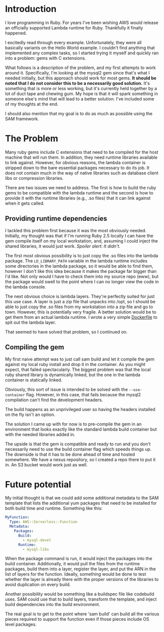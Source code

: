 # Introduction

I love programming in Ruby. For years I've been wishing AWS would release an officially supported Lambda runtime for Ruby. Thankfully it finally happened.

I excitedly read through every example. Unfortunately, they were all basically variants on the Hello World example. I couldn't find anything that implemented any complex tasks, so I started trying it myself and quickly ran into a problem: gems with C extensions.

What follows is a description of the problem, and my first attempts to work around it. Specifically, I'm looking at the mysql2 gem since that's what I needed initially, but this approach should work for most gems. **It should be noted that I do not consider this to be a necessarily good solution.** It's something that is more or less working, but it's currently held together by a lot of duct tape and chewing gum. My hope is that it will spark something in someone else's mind that will lead to a better solution. I've included some of my thoughts at the end.

I should also mention that my goal is to do as much as possible using the SAM framework.

# The Problem

Many ruby gems include C extensions that need to be compiled for the host machine that will run them. In addition, they need runtime libraries available to link against. However, for obvious reasons, the lambda container is stripped down to the bare essential packages necessary to do its job. It does not contain much in the way of native libraries such as database client libs or compression libraries.

There are two issues we need to address. The first is how to build the ruby gems to be compatible with the lambda runtime and the second is how to provide it with the runtime libraries (e.g., .so files) that it can link against when it gets called.

## Providing runtime dependencies

I tackled this problem first because it was the most obviously needed. Initially, my thought was that if I'm running Ruby 2.5 locally I can have the gem compile itself on my local workstation, and, assuming I could inject the shared libraries, it would just work. _Spoiler alert: It didn't._

The first most obvious possibility is to just copy the .so files into the lambda package. The `LD_LIBRARY_PATH` variable in the lambda runtime includes some directories in the lambda package, so it would be able to find them, however I don't like this idea because it makes the package far bigger than I'd like. Not only would I have to check them into my source repo (eww), but the package would swell to the point where I can no longer view the code in the lambda console.

The next obvious choice is lambda layers. They're perfectly suited for just this use case. A layer is just a zip file that unpacks into /opt, so I should be able to just copy the .so files from my workstation into a zip file and go to town. However, this is potentially very fragile. A better solution would be to get them from an actual lambda runtime. I wrote a very simple [Dockerfile](Dockerfile) to spit out the lambda layer.

That seemed to have solved that problem, so I continued on.

## Compiling the gem

My first naive attempt was to just call sam build and let it compile the gem against my local ruby install and drop it in the container. As you might expect, that failed spectacularly. The biggest problem was that the local ruby shared library is dynamically linked, but the one in the lambda container is statically linked.

Obviously, this sort of issue is intended to be solved with the `--use-container` flag. However, in this case, that fails because the mysql2 compilation can't find the development headers.

The build happens as an unprivileged user so having the headers installed on the fly isn't an option.

The solution I came up with for now is to pre-compile the gem in an environment that looks exactly like the standard lambda build container but with the needed libraries added in.

The upside is that the gem is compatible and ready to run and you don't necessarily need to use the build container flag which speeds things up. The downside is that it has to be done ahead of time and hosted somewhere. We have a nexus repository, so I created a repo there to put it in. An S3 bucket would work just as well.

# Future potential

My initial thought is that we could add some additional metadata to the SAM template that lists the additional yum packages that need to be installed for both build time and runtime. Something like this:

```yaml
MyFunction:
  Type: AWS::Serverless::Function
  Metadata:
    Packages:
	  Build:
	    - mysql-devel
	  Runtime:
	    - mysql-libs 
```

When the package command is run, it would inject the packages into the build container.  Additionally, it would pull the files from the runtime packages, build them into a layer, register the layer, and put the ARN in the list of layers for the function. Ideally, something would be done to test whether the layer is already there with the proper versions of the libraries to avoid duplication on every build.

Another possibility would be something like a buildspec file like codebuild uses. SAM could use that to build layers, transform the template, and inject build dependencies into the build environment.

The real goal is to get to the point where 'sam build' can build all the various pieces required to support the function even if those pieces include OS level packages.